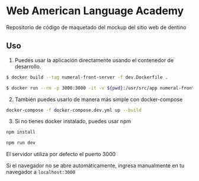 # Web American Language Academy

Repositorio de código de maquetado del mockup del sitio web de dentino

## Uso

1. Puedes usar la aplicación directamente usando el contenedor de desarrollo.

```bash
$ docker build --tag numeral-front-server -f dev.Dockerfile .
```

```bash
$ docker run --rm -p 3000:3000 -it -v ${pwd}:/usr/src/app numeral-front-server
```

2. También puedes usarlo de manera más simple con docker-compose

```bash
docker-compose -f docker-compose.dev.yml up --build
```

3. Si no tienes docker instalado, puedes usar npm

```bash
npm install
```

```bash
npm run dev
```

El servidor utiliza por defecto el puerto 3000

Si el navegador no se abre automáticamente, ingresa manualmente en tu navegador a `localhost:3000`
